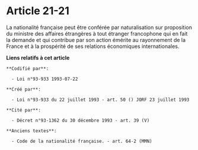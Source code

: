 # Article 21-21

La nationalité française peut être conférée par naturalisation sur proposition du ministre des affaires étrangères à tout
étranger francophone qui en fait la demande et qui contribue par son action émérite au rayonnement de la France et à la
prospérité de ses relations économiques internationales.

**Liens relatifs à cet article**

	**Codifié par**:

	  - Loi n°93-933 1993-07-22

	**Créé par**:

	  - Loi n°93-933 du 22 juillet 1993 - art. 50 () JORF 23 juillet 1993

	**Cité par**:

	  - Décret n°93-1362 du 30 décembre 1993 - art. 39 (V)

	**Anciens textes**:

	  - Code de la nationalité française. - art. 64-2 (MMN)
